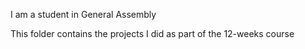 I am a student in General Assembly

This folder contains the projects I did as part of the 12-weeks course
